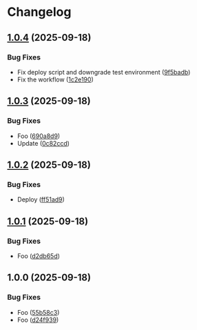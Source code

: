 # Changelog

## [1.0.4](https://github.com/d12/release-please-testing/compare/v1.0.3...v1.0.4) (2025-09-18)


### Bug Fixes

* Fix deploy script and downgrade test environment ([9f5badb](https://github.com/d12/release-please-testing/commit/9f5badb869192aca7b04fc2ecfb80e16252bc1f2))
* Fix the workflow ([1c2e190](https://github.com/d12/release-please-testing/commit/1c2e190eac2926377f76291cd2b0dfd781bbf41e))

## [1.0.3](https://github.com/d12/release-please-testing/compare/v1.0.2...v1.0.3) (2025-09-18)


### Bug Fixes

* Foo ([690a8d9](https://github.com/d12/release-please-testing/commit/690a8d916e16d1a3b2e8962e894ca85388128012))
* Update ([0c82ccd](https://github.com/d12/release-please-testing/commit/0c82ccdf5377880786039e7cc8fee3f28488e00b))

## [1.0.2](https://github.com/d12/release-please-testing/compare/v1.0.1...v1.0.2) (2025-09-18)


### Bug Fixes

* Deploy ([ff51ad9](https://github.com/d12/release-please-testing/commit/ff51ad9588253db8c706ab32f6fed287f098cabe))

## [1.0.1](https://github.com/d12/release-please-testing/compare/v1.0.0...v1.0.1) (2025-09-18)


### Bug Fixes

* Foo ([d2db65d](https://github.com/d12/release-please-testing/commit/d2db65da1a270028c7280ab6875a23ca563559ea))

## 1.0.0 (2025-09-18)


### Bug Fixes

* Foo ([55b58c3](https://github.com/d12/release-please-testing/commit/55b58c3798a649731cecd8d1ea2e0061efc1a7a7))
* Foo ([d24f939](https://github.com/d12/release-please-testing/commit/d24f939a7ce49070a46d1f7460b4e7c2289f6b05))

